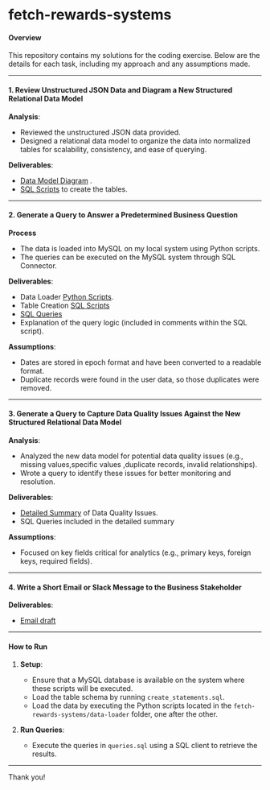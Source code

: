 # fetch-rewards-systems

#### **Overview**  
This repository contains my solutions for the coding exercise. Below are the details for each task, including my approach and any assumptions made.  

---

#### **1. Review Unstructured JSON Data and Diagram a New Structured Relational Data Model**  
**Analysis**:  
- Reviewed the unstructured JSON data provided.  
- Designed a relational data model to organize the data into normalized tables for scalability, consistency, and ease of querying.  

**Deliverables**:  
- [Data Model Diagram](fetch-rewards-systems/data_model.png) .
- [SQL Scripts](fetch-rewards-systems/tables-creation/create_statements.sql) to create the tables. 

---

#### **2. Generate a Query to Answer a Predetermined Business Question**  

**Process**  
- The data is loaded into MySQL on my local system using Python scripts.  
- The queries can be executed on the MySQL system through SQL Connector.

**Deliverables**:  
- Data Loader [Python Scripts](fetch-rewards-systems/data-loader).
- Table Creation [SQL Scripts](fetch-rewards-systems/tables-creation/create_statements.sql)
- [SQL Queries](fetch-rewards-systems/queries.sql)  
- Explanation of the query logic (included in comments within the SQL script).

**Assumptions**:  
- Dates are stored in epoch format and have been converted to a readable format.  
- Duplicate records were found in the user data, so those duplicates were removed.

---

#### **3. Generate a Query to Capture Data Quality Issues Against the New Structured Relational Data Model**  
**Analysis**:  
- Analyzed the new data model for potential data quality issues (e.g., missing values,specific values ,duplicate records, invalid relationships).  
- Wrote a query to identify these issues for better monitoring and resolution.  

**Deliverables**:  
- [Detailed Summary](fetch-rewards-systems/data_quality_issues.md) of Data Quality Issues.
- SQL Queries included in the detailed summary

**Assumptions**:  
- Focused on key fields critical for analytics (e.g., primary keys, foreign keys, required fields). 

---

#### **4. Write a Short Email or Slack Message to the Business Stakeholder**  

**Deliverables**:  
- [Email draft](fetch-rewards-systems/data_questions_email.md) 

---

#### **How to Run**  

1. **Setup**:  
   - Ensure that a MySQL database is available on the system where these scripts will be executed.  
   - Load the table schema by running `create_statements.sql`.  
   - Load the data by executing the Python scripts located in the `fetch-rewards-systems/data-loader` folder, one after the other.  

2. **Run Queries**:  
   - Execute the queries in `queries.sql` using a SQL client to retrieve the results.
   
---

Thank you!